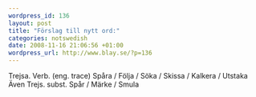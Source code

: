 ```yaml
--- 
wordpress_id: 136 
layout: post
title: "Förslag till nytt ord:" 
categories: notswedish
date: 2008-11-16 21:06:56 +01:00 
wordpress_url: http://www.blay.se/?p=136 
---
```


Trejsa. Verb. (eng. trace) Spåra / Följa / Söka / Skissa / Kalkera / Utstaka Även Trejs. subst. Spår / Märke / Smula 